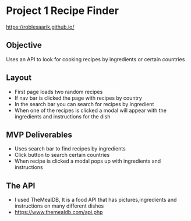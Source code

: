 # Project 1 Recipe Finder

https://roblesaarik.github.io/

## Objective

Uses an API to look for cooking recipes by ingredients or certain countries

## Layout

- First page loads two random recipes
- If nav bar is clicked the page with recipes by country
- In the search bar you can search for recipes by ingredient
- When one of the recipes is clicked a modal will appear with the ingredients and instructions for the dish

## MVP Deliverables

- Uses search bar to find recipes by ingredients
- Click button to search certain countries
- When recipe is clicked a modal pops up with ingredients and instructions

## The API

- I used TheMealDB, It is a food API that has pictures,ingredients and instructions on many different dishes
- https://www.themealdb.com/api.php
